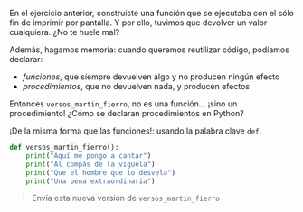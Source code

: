 En el ejercicio anterior, construiste una función que se ejecutaba con el sólo fin de imprimir por pantalla. Y por ello, tuvimos que devolver un valor cualquiera. ¿No te huele mal?

Además, hagamos memoria: cuando queremos reutilizar código, podíamos declarar:

* _funciones_, que siempre devuelven algo y no producen ningún efecto
* _procedimientos_, que no devuelven nada, y producen efectos

Entonces `versos_martin_fierro`, no es una función... ¡sino un procedimiento! ¿Cómo se declaran procedimientos en Python?

¡De la misma forma que las funciones!: usando la palabra clave `def`.

```python
def versos_martin_fierro():
    print("Aquí me pongo a cantar")
    print("Al compás de la vigüela")
    print("Que el hombre que lo desvela")
    print("Una pena extraordinaria")
```

> Envía esta nueva versión de `versos_martin_fierro`

